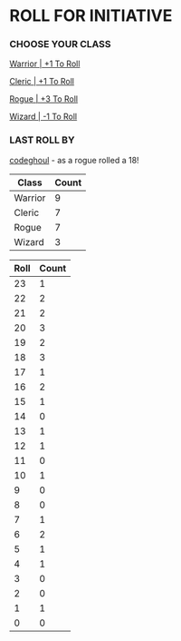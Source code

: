 # ROLL FOR INITIATIVE
### CHOOSE YOUR CLASS

[Warrior | +1 To Roll](https://github.com/benjaminsampica/benjaminsampica/issues/new?title=roll%7Cwarrior&body=Just+click+%27Submit+new+issue%27.)

[Cleric | +1 To Roll](https://github.com/benjaminsampica/benjaminsampica/issues/new?title=roll%7Ccleric&body=Just+click+%27Submit+new+issue%27.)

[Rogue | +3 To Roll](https://github.com/benjaminsampica/benjaminsampica/issues/new?title=roll%7Crogue&body=Just+click+%27Submit+new+issue%27.)

[Wizard | -1 To Roll](https://github.com/benjaminsampica/benjaminsampica/issues/new?title=roll%7Cwizard&body=Just+click+%27Submit+new+issue%27.)
### LAST ROLL BY
[codeghoul](https://www.github.com/codeghoul) - as a rogue rolled a 18!

|Class|Count|
|-|-|
|Warrior|9|
|Cleric|7|
|Rogue|7|
|Wizard|3|

|Roll|Count|
|-|-|
|23|1
|22|2
|21|2
|20|3
|19|2
|18|3
|17|1
|16|2
|15|1
|14|0
|13|1
|12|1
|11|0
|10|1
|9|0
|8|0
|7|1
|6|2
|5|1
|4|1
|3|0
|2|0
|1|1
|0|0
